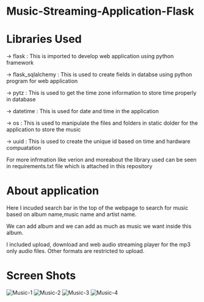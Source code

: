 # Music-Streaming-Application-Flask

# Libraries Used

-> flask : This is imported to develop web application using python framework

-> flask_sqlalchemy : This is used to create fields in databse using python program for web application

-> pytz : This is used to get the time zone information to store time properly in database

-> datetime : This is used for date and time in the application

-> os : This is used to manipulate the files and folders in static dolder for the application to store the music 

-> uuid : This is used to create the unique id based on time and hardware compuatation

For more infrmation like verion and moreabout the library used can be seen in requirements.txt file which is attached in this repository

# About application

Here I incuded search bar in the top of the webpage to search for music based on album name,music name and artist name.

We can add album and we can add as much as music we want inside this album. 

I included upload, download and web audio streaming player for the mp3 only audio files. Other formats are restricted to upload.

# Screen Shots

![Music-1](https://user-images.githubusercontent.com/69910465/125755431-c3609071-19d2-4455-b26f-553adab5ff48.PNG)
![Music-2](https://user-images.githubusercontent.com/69910465/125755444-a0bc3a56-2d44-4d82-98bb-f42d1bbdb132.PNG)
![Music-3](https://user-images.githubusercontent.com/69910465/125755445-e7909965-f715-42b5-9235-4cadbd709624.PNG)
![Music-4](https://user-images.githubusercontent.com/69910465/125755449-faf8380b-1d1e-4c7d-8e37-51688012838b.PNG)
